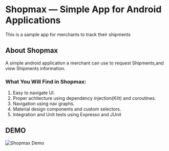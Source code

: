 # Shopmax &mdash; Simple App for Android Applications

This is a sample app for merchants to track their shipments

## About Shopmax

A simple android application a merchant can use to request Shipments,and view Shipments
information.

### What You Will Find in Shopmax:
1. Easy to navigate UI.
2. Proper achitecture using dependency injection(Kilt) and coroutines.
3. Navigation using nav graphs.
4. Material design components and custom selectors.
5. Integration and Unit tests using Expresso and JUnit

## DEMO 
![Shopmax Demo](https://drive.google.com/file/d/1sN47Vw01DjE2VUVDVFyV36_TrjKuFh4E/view?usp=sharing)


